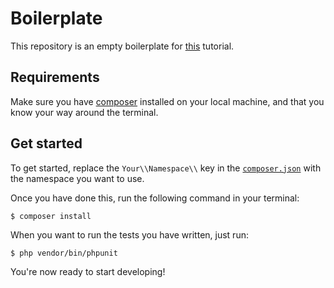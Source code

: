# Boilerplate

This repository is an empty boilerplate for [this]() tutorial.

## Requirements
Make sure you have [composer](https://getcomposer.org/doc/00-intro.md) installed on your local machine, and that you know your way around the terminal.

## Get started

To get started, replace the `Your\\Namespace\\` key in the [`composer.json`](composer.json) with the namespace you want to use.

Once you have done this, run the following command in your terminal:
```shell
$ composer install
```

When you want to run the tests you have written, just run:
```shell
$ php vendor/bin/phpunit
```

You're now ready to start developing!
